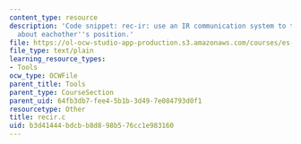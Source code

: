 ```yaml
---
content_type: resource
description: 'Code snippet: rec-ir: use an IR communication system to tell two robots
  about eachother''s position.'
file: https://ol-ocw-studio-app-production.s3.amazonaws.com/courses/es-293-lego-robotics-spring-2007/b3d41444bdcbb8d898b576cc1e983160_recir.c
file_type: text/plain
learning_resource_types:
- Tools
ocw_type: OCWFile
parent_title: Tools
parent_type: CourseSection
parent_uid: 64fb3db7-fee4-5b1b-3d49-7e084793d0f1
resourcetype: Other
title: recir.c
uid: b3d41444-bdcb-b8d8-98b5-76cc1e983160
---
```

